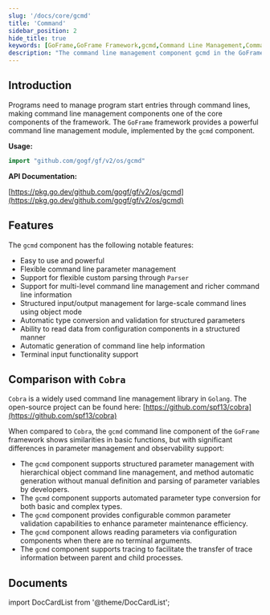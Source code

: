 ```yaml
---
slug: '/docs/core/gcmd'
title: 'Command'
sidebar_position: 2
hide_title: true
keywords: [GoFrame,GoFrame Framework,gcmd,Command Line Management,Command Line Parameters,Command Line Parsing,Cobra,Parameter Validation,Tracing,Command Line Help]
description: "The command line management component gcmd in the GoFrame framework. gcmd provides powerful command line management features, including flexible parameter management, custom parsing, multi-level command management, automatic type conversion, parameter validation, reading configuration component parameters, tracing, and automatic generation of command line help information."
---
```


## Introduction

Programs need to manage program start entries through command lines, making command line management components one of the core components of the framework. The `GoFrame` framework provides a powerful command line management module, implemented by the `gcmd` component.

**Usage:**

```go
import "github.com/gogf/gf/v2/os/gcmd"
```

**API Documentation:**

[https://pkg.go.dev/github.com/gogf/gf/v2/os/gcmd](https://pkg.go.dev/github.com/gogf/gf/v2/os/gcmd)

## Features

The `gcmd` component has the following notable features:

- Easy to use and powerful
- Flexible command line parameter management
- Support for flexible custom parsing through `Parser`
- Support for multi-level command line management and richer command line information
- Structured input/output management for large-scale command lines using object mode
- Automatic type conversion and validation for structured parameters
- Ability to read data from configuration components in a structured manner
- Automatic generation of command line help information
- Terminal input functionality support

## Comparison with `Cobra`

`Cobra` is a widely used command line management library in `Golang`. The open-source project can be found here: [https://github.com/spf13/cobra](https://github.com/spf13/cobra)

When compared to `Cobra`, the `gcmd` command line component of the `GoFrame` framework shows similarities in basic functions, but with significant differences in parameter management and observability support:

- The `gcmd` component supports structured parameter management with hierarchical object command line management, and method automatic generation without manual definition and parsing of parameter variables by developers.
- The `gcmd` component supports automated parameter type conversion for both basic and complex types.
- The `gcmd` component provides configurable common parameter validation capabilities to enhance parameter maintenance efficiency.
- The `gcmd` component allows reading parameters via configuration components when there are no terminal arguments.
- The `gcmd` component supports tracing to facilitate the transfer of trace information between parent and child processes.

## Documents

import DocCardList from '@theme/DocCardList';

<DocCardList />